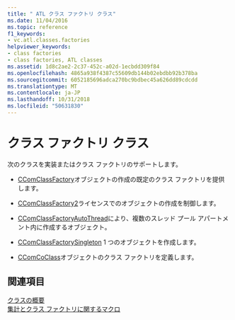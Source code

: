 ```yaml
---
title: " ATL クラス ファクトリ クラス"
ms.date: 11/04/2016
ms.topic: reference
f1_keywords:
- vc.atl.classes.factories
helpviewer_keywords:
- class factories
- class factories, ATL classes
ms.assetid: 1d8c2ae2-2c37-452c-a02d-1ecbdd309f84
ms.openlocfilehash: 4865a938f4387c55609db144b02ebdbb92b378ba
ms.sourcegitcommit: 6052185696adca270bc9bdbec45a626dd89cdcdd
ms.translationtype: MT
ms.contentlocale: ja-JP
ms.lasthandoff: 10/31/2018
ms.locfileid: "50631830"
---
```

# <a name="class-factories-classes"></a>クラス ファクトリ クラス

次のクラスを実装またはクラス ファクトリのサポートします。

- [CComClassFactory](../atl/reference/ccomclassfactory-class.md)オブジェクトの作成の既定のクラス ファクトリを提供します。

- [CComClassFactory2](../atl/reference/ccomclassfactory2-class.md)ライセンスでのオブジェクトの作成を制御します。

- [CComClassFactoryAutoThread](../atl/reference/ccomclassfactoryautothread-class.md)により、複数のスレッド プール アパートメント内に作成するオブジェクト。

- [CComClassFactorySingleton](../atl/reference/ccomclassfactorysingleton-class.md) 1 つのオブジェクトを作成します。

- [CComCoClass](../atl/reference/ccomcoclass-class.md)オブジェクトのクラス ファクトリを定義します。

## <a name="see-also"></a>関連項目

[クラスの概要](../atl/atl-class-overview.md)<br/>
[集計とクラス ファクトリに関するマクロ](../atl/reference/aggregation-and-class-factory-macros.md)

